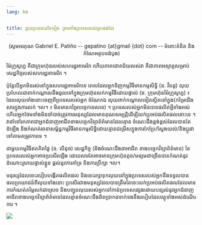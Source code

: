 ```yaml
---
lang: km


title: ជួយ​ប្រទេស​ដទៃទៀត​ ព្រម​ទាំង​ប្រទេស​របស់​អ្នក​ផង​ដែរ
---
```


<center>(សូម​អរគុណ​​ Gabriel E. Patiño -- gepatino {at}gmail {dot} com -- 
ចំពោះ​​គំនិត​ និង​កំណែ​អត្ថបទ​ដំបូង) </center>

ម៉ៃក្រូសូហ្វ គឺ​ជា​ក្រុមហ៊ុន​របស់​សហរដ្ឋ​អាមេរិក​ ហើយ​ភាព​ជោគ​ជ័យ​របស់​វា​ គឺ​ជា​ភាព​អស្ចារ្យ​សម្រាប់​ 
សេដ្ឋកិច្ច​របស់​សហរដ្ឋ​​អាមេរិក ។

ប៉ុន្តែ​បើ​អ្នក​មិន​រស់​នៅ​ក្នុង​​សហរដ្ឋ​អាមេរិក​​ទេ​ ពេល​ដែល​អ្នក​ទិញ​កម្មវិធី​​​មាន​កម្មសិទ្ធិ​ 
(ឧ. វីនដូ) លុយ​​ប្រហែលជា​ពាក់​កណ្តាល​នឹង​ចូលទៅ​ក្នុង​​​ក្រុមហ៊ុន​​​លក់​កម្ម​វិធី​ដោយ​ផ្ទាល់​ (ឧ. ក្រុម​ហ៊ុនម៉ៃក្រូសូហ្វ​​) ៖ ដែល​លុយ​ទាំង​នោះ​ចេញ​ពី​ប្រទេស​របស់​អ្នក​ ចំណែក​​ឯ
លុយ​ពាក់​កណ្តាល​ទៀត​ស្ថិត​នៅ​ក្នុង​ (កម្រៃ​ជើង​សារ​ក្នុង​ការ​លក់​ ។ល។ ៖ មិន​មាន​កម្រៃ​បច្ចេក​ទេស​ទេ) ។ 
ប្រទេស​របស់​អ្នក​មិន​បាន​ផលិត​អ្វី​ទាំង​អស់​ ហើយ​អ្នក​ថែម​ទាំង​មិន​ចាំបាច់​ត្រូវ​ការ​ 
មនុស្ស​ដែល​មា​នគុណ​សម្បត្តិ​ដើម្បី​លក់​ប្រអប់​ផលិត​ផល​នោះទេ​ ។ វា​នាំ​ទៅ​រក​ភាព​ជា​អ្នក​ជំនាញ​អាជីព​ខាង​​បច្ចេកវិទ្យា​ព័ត៌មា​ន​​ដែលគ្មាន​ 
​​ចំណេះ​ដឹង​ខ្ពង់​ខ្ពស់ ​ដែល​បាន​តែ​ដំឡើង​ និង​កំណត់​រចនា​សម្ព័ន្ធ​កម្មវិធី​​​មាន​កម្មសិទ្ធិ​
ដោយ​គ្មាន​ជម្រើស​ក្នុង​ការ​កែ​ប្រែ​/ស្វែង​យល់​/និង​​ប្ដូរ​វា​ទៅ​តាម​តម្រូវ​ការ​ទេ ។

ជា​​មួយ​កម្មវិធី​ឥត​គិត​ថ្លៃ​ (ឧ. លីនុច) សេដ្ឋ​កិច្ច (និង​ចំណេះ​ដឹង​ជា​​អាជីព​ 
ខាង​​បច្ចេកវិទ្យាព័ត៌មាន) នៃ​​ប្រទេស​របស់​អ្នក​អាច​ប្រសើរ​ឡើង​ ដោយ​សារ​តែ​អាច​មាន​ក្រុម​ហ៊ុន​ 
តូច​/មធ្យម​ជា​ច្រើន​បាន​កំណត់​នូវ​ដំណោះ​ស្រាយ​ផ្ទាល់​ខ្លួន​ ផ្តល់​នូវ​ការ​គាំទ្រ​ 
និង​ការ​ប្រឹក្សា ។ល។

មនុស្ស​ដែល​ចេះ​របៀប​បង្កើត​ផលិត​ផល​ និងចេះ​រក្សា​ទុក​លុយ​នៅ​ក្នុង​ប្រទេស​របស់​អ្នក​ 
នឹង​ទទួល​បាន​ផល​ប្រយោជន៍​ពី​លុយ​ទាំង​នោះ​ ប្រសើរ​ជាង​មនុស្ស​ដែល​បាន​ត្រឹម​តែ​ចេះ​លក់​ប្រអប់​ផលិត​ផល​ដែល​មាន​
ការ​កំណត់​​តម្លៃ​លក់​ជា​ស្រេច​ និង​បញ្ជូន​លុយ​របស់​អ្នក​ទៅ​កាន់​ប្រទេស​ផ្សេង​ ដោយ​បន្សល់​នូវ​អ្នក​ជំនាញ​អាជីព​ខាង​បច្ចេកវិទ្យា​​ព័ត៌មាន​
ដែល​គ្មានចំណេះ​ដឹង​ពិត​ប្រាកដ​ទាក់​ទង​នឹង​របៀប​ដែល​វត្ថុ​ទាំង​អស់​ដំណើរ​ការ ។

<img src="Images/earth.png" />




